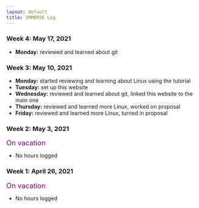 ```yaml
---
layout: default
title: IMMERSE Log
---
```


### Week 4: May 17, 2021

* **Monday:** reviewed and learned about git 

### Week 3: May 10, 2021

* **Monday:** started reviewing and learning about Linux using the tutorial
* **Tuesday:** set up this website
* **Wednesday:** reviewed and learned about git, linked this website to the main one
* **Thursday:** reviewed and learned more Linux, worked on proposal
* **Friday:** reviewed and learned more Linux, turned in proposal

### Week 2: May 3, 2021

<span style="color:purple; font-size:1.3em;">On vacation</span>
* No hours logged

### Week 1: April 26, 2021

<span style="color:purple; font-size:1.3em;">On vacation</span>
* No hours logged 
